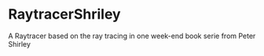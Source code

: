 # RaytracerShriley
A Raytracer based on the ray tracing in one week-end book serie from Peter Shirley
